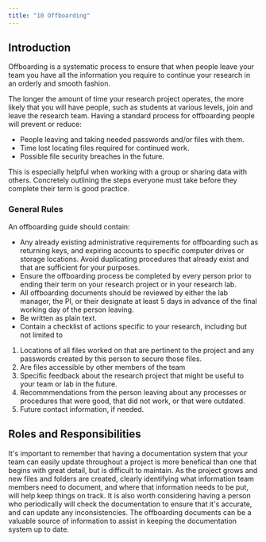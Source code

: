 ```yaml
---
title: "10 Offboarding"
---
```


## Introduction

Offboarding is a systematic process to ensure that when people leave your team you have all the information you require to continue your research in an orderly and smooth fashion.

The longer the amount of time your research project operates, the more likely that you will have people, such as students at various levels, join and leave the research team. Having a standard process for offboarding people will prevent or reduce:

* People leaving and taking needed passwords and/or files with them.
* Time lost locating files required for continued work.
* Possible file security breaches in the future.

This is especially helpful when working with a group or sharing data with others. Concretely outlining the steps everyone must take before they complete their term is good practice.

### General Rules

An offboarding guide should contain:

* Any already existing administrative requirements for offboarding such as returning keys, and expiring accounts to specific computer drives or storage locations. Avoid duplicating procedures that already exist and that are sufficient for your purposes.
* Ensure the offboarding process be completed by every person prior to ending their term on your research project or in your research lab.
* All offboarding documents should be reviewed by either the lab manager, the PI, or their designate at least 5 days in advance of the final working day of the person leaving.
* Be written as plain text.
* Contain a checklist of actions specific to your research, including but not limited to
1.  Locations of all files worked on that are pertinent to the project and any passwords created by this person to secure those files.
2.  Are files accessible by other members of the team
3.  Specific feedback about the research project that might be useful to your team or lab in the future.
4.  Recommmendations from the person leaving about any processes or procedures that were good, that did not work, or that were outdated.
5.  Future contact information, if needed.





## Roles and Responsibilities

It's important to remember that having a documentation system that your team can easily update throughout a project is more benefical than one that begins with great detail, but is difficult to maintain.  As the project grows and new files and folders are created, clearly identifying what information team members need to document, and where that information needs to be put, will help keep things on track.  It is also worth considering having a person who periodically will check the documentation to ensure that it's accurate, and can update any inconsistencies. The offboarding documents can be a valuable source of information to assist in keeping the documentation system up to date.
